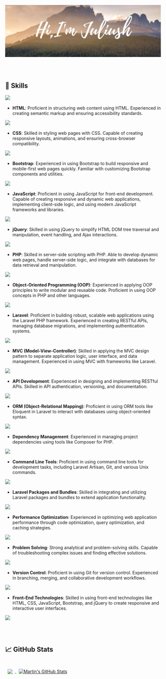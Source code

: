[![Samun's GitHub Banner](./asset/banner.jpg)](http://juliush.info/)





<br>
<br>

## 💼 Skills

![](https://img.shields.io/badge/Code-HTML-informational?style=flat&logo=html5&logoColor=white&color=4AB197)
- **HTML**: Proficient in structuring web content using HTML. Experienced in creating semantic markup and ensuring accessibility standards.

![](https://img.shields.io/badge/Code-CSS-informational?style=flat&logo=css3&logoColor=white&color=4AB197)
- **CSS**: Skilled in styling web pages with CSS. Capable of creating responsive layouts, animations, and ensuring cross-browser compatibility.

![](https://img.shields.io/badge/Code-Bootstrap-informational?style=flat&logo=bootstrap&logoColor=white&color=4AB197)
- **Bootstrap**: Experienced in using Bootstrap to build responsive and mobile-first web pages quickly. Familiar with customizing Bootstrap components and utilities.

![](https://img.shields.io/badge/Code-JavaScript-informational?style=flat&logo=javascript&logoColor=white&color=4AB197)
- **JavaScript**: Proficient in using JavaScript for front-end development. Capable of creating responsive and dynamic web applications, implementing client-side logic, and using modern JavaScript frameworks and libraries.

![](https://img.shields.io/badge/Code-jQuery-informational?style=flat&logo=jquery&logoColor=white&color=4AB197)
- **jQuery**: Skilled in using jQuery to simplify HTML DOM tree traversal and manipulation, event handling, and Ajax interactions.

![](https://img.shields.io/badge/Code-PHP-informational?style=flat&logo=php&logoColor=white&color=4AB197)
- **PHP**: Skilled in server-side scripting with PHP. Able to develop dynamic web pages, handle server-side logic, and integrate with databases for data retrieval and manipulation.

![](https://img.shields.io/badge/Code-OOP-informational?style=flat&logo=oop&logoColor=white&color=4AB197)
- **Object-Oriented Programming (OOP)**: Experienced in applying OOP principles to write modular and reusable code. Proficient in using OOP concepts in PHP and other languages.

![](https://img.shields.io/badge/Code-Laravel-informational?style=flat&logo=laravel&logoColor=white&color=4AB197)
- **Laravel**: Proficient in building robust, scalable web applications using the Laravel PHP framework. Experienced in creating RESTful APIs, managing database migrations, and implementing authentication systems.

![](https://img.shields.io/badge/Code-MVC-informational?style=flat&logo=mvc&logoColor=white&color=4AB197)
- **MVC (Model-View-Controller)**: Skilled in applying the MVC design pattern to separate application logic, user interface, and data management. Experienced in using MVC with frameworks like Laravel.

![](https://img.shields.io/badge/Code-API-informational?style=flat&logo=api&logoColor=white&color=4AB197)
- **API Development**: Experienced in designing and implementing RESTful APIs. Skilled in API authentication, versioning, and documentation.

![](https://img.shields.io/badge/Code-ORM-informational?style=flat&logo=orm&logoColor=white&color=4AB197)
- **ORM (Object-Relational Mapping)**: Proficient in using ORM tools like Eloquent in Laravel to interact with databases using object-oriented syntax.

![](https://img.shields.io/badge/Code-Dependency%20Management-informational?style=flat&logo=dependency-management&logoColor=white&color=4AB197)
- **Dependency Management**: Experienced in managing project dependencies using tools like Composer for PHP.

![](https://img.shields.io/badge/Code-Command%20Line%20Tools-informational?style=flat&logo=cli&logoColor=white&color=4AB197)
- **Command Line Tools**: Proficient in using command line tools for development tasks, including Laravel Artisan, Git, and various Unix commands.

![](https://img.shields.io/badge/Code-Laravel%20Packages%20and%20Bundles-informational?style=flat&logo=laravel-packages&logoColor=white&color=4AB197)
- **Laravel Packages and Bundles**: Skilled in integrating and utilizing Laravel packages and bundles to extend application functionality.

![](https://img.shields.io/badge/Code-Performance%20Optimization-informational?style=flat&logo=performance-optimization&logoColor=white&color=4AB197)
- **Performance Optimization**: Experienced in optimizing web application performance through code optimization, query optimization, and caching strategies.

![](https://img.shields.io/badge/Code-Problem%20Solving-informational?style=flat&logo=problem-solving&logoColor=white&color=4AB197)
- **Problem Solving**: Strong analytical and problem-solving skills. Capable of troubleshooting complex issues and finding effective solutions.

![](https://img.shields.io/badge/Code-Version%20Control-informational?style=flat&logo=git&logoColor=white&color=4AB197)
- **Version Control**: Proficient in using Git for version control. Experienced in branching, merging, and collaborative development workflows.

![](https://img.shields.io/badge/Code-Front--End%20Technologies-informational?style=flat&logo=frontend&logoColor=white&color=4AB197)
- **Front-End Technologies**: Skilled in using front-end technologies like HTML, CSS, JavaScript, Bootstrap, and jQuery to create responsive and interactive user interfaces.

[![](https://img.shields.io/badge/GitHub-yourusername-informational?style=flat&logo=github&logoColor=white&color=4AB197)](https://github.com/yourusername)


<br>
<br>

## &#x1f4c8; GitHub Stats

<br>

<a href="https://github.com/ajuliush">
  <img align="center" style="margin:0.5rem" src="https://github-readme-stats.vercel.app/api/top-langs/?username=ajuliush&hide=html,css&title_color=ffffff&text_color=c9cacc&icon_color=4AB197&bg_color=1A2B34" />
</a>

<a href="https://github.com/ajuliush">
  <img align="center" style="margin:0.5rem" src="https://github-readme-stats.vercel.app/api?username=ajuliush&show_icons=true&line_height=27&count_private=true&title_color=ffffff&text_color=c9cacc&icon_color=4AB097&bg_color=1A2B34" alt="Martin's GitHub Stats" />
</a>


<!--
**Samun4u/Samun4u** is a ✨ _special_ ✨ repository because its `README.md` (this file) appears on your GitHub profile.

Here are some ideas to get you started:

- 🔭 I’m currently working on ...
- 🌱 I’m currently learning ...
- 👯 I’m looking to collaborate on ...
- 🤔 I’m looking for help with ...
- 💬 Ask me about ...
- 📫 How to reach me: ...
- 😄 Pronouns: ...
- ⚡ Fun fact: ...
-->

